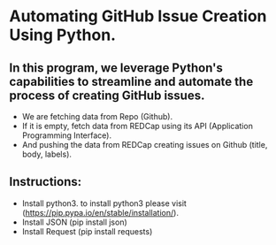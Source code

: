 # Automating GitHub Issue Creation Using Python.
## In this program, we leverage Python's capabilities to streamline and automate the process of creating GitHub issues.

* We are fetching data from Repo (Github).
* If it is empty, fetch data from REDCap using its API (Application Programming Interface).
* And pushing the data from REDCap creating issues on Github (title, body, labels).

## Instructions:
* Install python3. to install python3 please visit (https://pip.pypa.io/en/stable/installation/).
* Install JSON (pip install json)
* Install Request (pip install requests)
